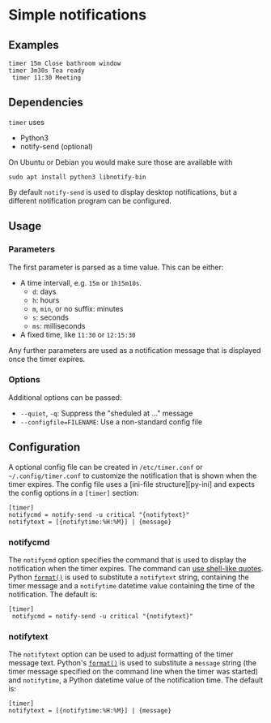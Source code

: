 # Simple notifications

## Examples

    timer 15m Close bathroom window
    timer 3m30s Tea ready
	 timer 11:30 Meeting

## Dependencies

`timer` uses

- Python3
- notify-send (optional)

On Ubuntu or Debian you would make sure those are available with

    sudo apt install python3 libnotify-bin

By default `notify-send` is used to display desktop notifications, but a
different notification program can be configured.

## Usage

### Parameters

The first parameter is parsed as a time value. This can be either:

- A time intervall, e.g. `15m` or `1h15m10s`.
  - `d`: days
  - `h`: hours
  - `m`, `min`, or no suffix: minutes
  - `s`: seconds
  - `ms`: milliseconds
- A fixed time, like `11:30` or `12:15:30`

Any further parameters are used as a notification message that is displayed once
the timer expires.

### Options

Additional options can be passed:

- `--quiet`, `-q`: Suppress the "sheduled at ..." message
- `--configfile=FILENAME`: Use a non-standard config file

## Configuration

A optional config file can be created in `/etc/timer.conf` or `~/.config/timer.conf`
to customize the notification that is shown when the timer expires. The config file
uses a [ini-file structure][py-ini] and expects the config options in a `[timer]`
section:
 
    [timer]
    notifycmd = notify-send -u critical "{notifytext}"
    notifytext = [{notifytime:%H:%M}] | {message}

### notifycmd

The `notifycmd` option specifies the command that is used to display the
notification when the timer expires. The command can [use shell-like quotes][py-shlex].
Python [`format()`][py-format] is used to substitute a `notifytext`
string, containing the timer message and a `notifytime` datetime value containing
the time of the notification. The default is:

    [timer]
	 notifycmd = notify-send -u critical "{notifytext}"

### notifytext

The `notifytext` option can be used to adjust formatting of the timer message text.
Python's [`format()`][py-format] is used to substitute a `message` string
(the timer message specified on the command line when the timer was started)
and `notifytime`, a Python datetime value of the notification time.
The default is:

    [timer]
    notifytext = [{notifytime:%H:%M}] | {message}


 [py-init]: https://docs.python.org/3/library/configparser.html#supported-ini-file-structure
 [py-shlex]: https://docs.python.org/3/library/shlex.html#shlex.split
 [py-format]: https://docs.python.org/3/library/functions.html#format
